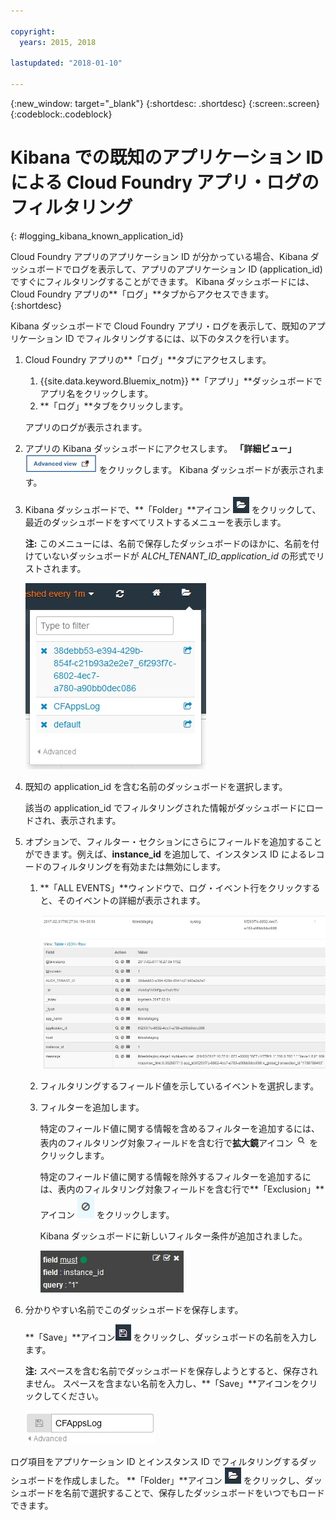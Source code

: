 ```yaml
---

copyright:
  years: 2015, 2018

lastupdated: "2018-01-10"

---
```

{:new_window: target="_blank"}
{:shortdesc: .shortdesc}
{:screen:.screen}
{:codeblock:.codeblock}


# Kibana での既知のアプリケーション ID による Cloud Foundry アプリ・ログのフィルタリング
{: #logging_kibana_known_application_id}

Cloud Foundry アプリのアプリケーション ID が分かっている場合、Kibana ダッシュボードでログを表示して、アプリのアプリケーション ID (application_id) ですぐにフィルタリングすることができます。 Kibana ダッシュボードには、Cloud Foundry アプリの**「ログ」**タブからアクセスできます。 
{:shortdesc}


Kibana ダッシュボードで Cloud Foundry アプリ・ログを表示して、既知のアプリケーション ID でフィルタリングするには、以下のタスクを行います。

1. Cloud Foundry アプリの**「ログ」**タブにアクセスします。 

    1. {{site.data.keyword.Bluemix_notm}} **「アプリ」**ダッシュボードでアプリ名をクリックします。
    2. **「ログ」**タブをクリックします。 
    
    アプリのログが表示されます。

2. アプリの Kibana ダッシュボードにアクセスします。 **「詳細ビュー」** ![「詳細ビュー」リンク](images/logging_advanced_view.jpg "「詳細ビュー」リンク") をクリックします。 Kibana ダッシュボードが表示されます。

3. Kibana ダッシュボードで、**「Folder」**アイコン ![「Folder」アイコン](images/logging_folder.jpg "「Folder」アイコン") をクリックして、最近のダッシュボードをすべてリストするメニューを表示します。 

    **注:** このメニューには、名前で保存したダッシュボードのほかに、名前を付けていないダッシュボードが *ALCH_TENANT_ID_application_id* の形式でリストされます。 

    ![ダッシュボードのリスト](images/logging_list_of_dashboards.jpg "ダッシュボードのリスト")

4. 既知の application_id を含む名前のダッシュボードを選択します。 

    該当の application_id でフィルタリングされた情報がダッシュボードにロードされ、表示されます。

5. オプションで、フィルター・セクションにさらにフィールドを追加することができます。例えば、**instance_id** を追加して、インスタンス ID によるレコードのフィルタリングを有効または無効にします。 
  
    1. **「ALL EVENTS」**ウィンドウで、ログ・イベント行をクリックすると、そのイベントの詳細が表示されます。 
	
        ![選択されたログ・イベントの詳細を表示する「All Events」ウィンドウ](images/logging_selected_log_event.jpg "選択されたログ・イベントの詳細を表示する「All Events」ウィンドウ")
	
    2. フィルタリングするフィールド値を示しているイベントを選択します。
	
    3. フィルターを追加します。
    
        特定のフィールド値に関する情報を含めるフィルターを追加するには、表内のフィルタリング対象フィールドを含む行で**拡大鏡**アイコン ![拡大鏡アイコン](images/logging_magnifying_glass.jpg "拡大鏡アイコン") をクリックします。 
	
        特定のフィールド値に関する情報を除外するフィルターを追加するには、表内のフィルタリング対象フィールドを含む行で**「Exclusion」**アイコン ![「Exclusion」アイコン](images/logging_exclusion_icon.png "「Exclusion」アイコン") をクリックします。  

        Kibana ダッシュボードに新しいフィルター条件が追加されました。
	
	    ![instance_id フィールドのフィルター条件](images/logging_instance_id_filter.jpg "instance_id フィールドのフィルター条件")
	
6. 分かりやすい名前でこのダッシュボードを保存します。 

    **「Save」**アイコン![「Save」アイコン](images/logging_save.jpg "「Save」アイコン") をクリックし、ダッシュボードの名前を入力します。 

    **注:** スペースを含む名前でダッシュボードを保存しようとすると、保存されません。 スペースを含まない名前を入力し、**「Save」**アイコンをクリックしてください。

    ![ダッシュボード名の保存](images/logging_save_dashboard.jpg "ダッシュボード名の保存")


ログ項目をアプリケーション ID とインスタンス ID でフィルタリングするダッシュボードを作成しました。 **「Folder」**アイコン ![「Folder」アイコン](images/logging_folder.jpg "「Folder」アイコン") をクリックし、ダッシュボードを名前で選択することで、保存したダッシュボードをいつでもロードできます。
